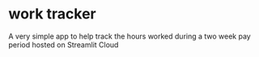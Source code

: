 # work tracker

A very simple app to help track the hours worked during a two week pay period hosted on Streamlit Cloud
